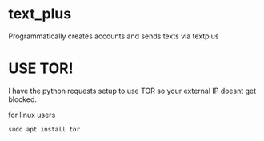 # text_plus
Programmatically creates accounts and sends texts via textplus


# USE TOR!
I have the python requests setup to use TOR so your external IP doesnt get blocked.


for linux users 
```
sudo apt install tor
```
